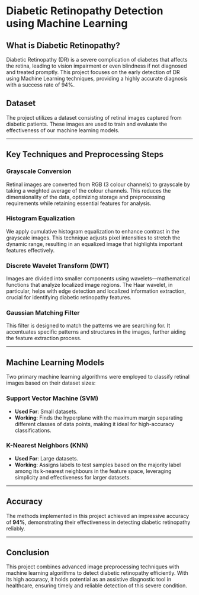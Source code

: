 # Diabetic Retinopathy Detection using Machine Learning

## What is Diabetic Retinopathy?
Diabetic Retinopathy (DR) is a severe complication of diabetes that affects the retina, leading to vision impairment or even blindness if not diagnosed and treated promptly. This project focuses on the early detection of DR using Machine Learning techniques, providing a highly accurate diagnosis with a success rate of 94%.


## Dataset
The project utilizes a dataset consisting of retinal images captured from diabetic patients. These images are used to train and evaluate the effectiveness of our machine learning models.

----



## Key Techniques and Preprocessing Steps

### Grayscale Conversion
Retinal images are converted from RGB (3 colour channels) to grayscale by taking a weighted average of the colour channels. This reduces the dimensionality of the data, optimizing storage and preprocessing requirements while retaining essential features for analysis.

### Histogram Equalization
We apply cumulative histogram equalization to enhance contrast in the grayscale images. This technique adjusts pixel intensities to stretch the dynamic range, resulting in an equalized image that highlights important features effectively.

### Discrete Wavelet Transform (DWT)
Images are divided into smaller components using wavelets—mathematical functions that analyze localized image regions. The Haar wavelet, in particular, helps with edge detection and localized information extraction, crucial for identifying diabetic retinopathy features.

### Gaussian Matching Filter
This filter is designed to match the patterns we are searching for. It accentuates specific patterns and structures in the images, further aiding the feature extraction process.

---

## Machine Learning Models
Two primary machine learning algorithms were employed to classify retinal images based on their dataset sizes:

### Support Vector Machine (SVM)
- **Used For**: Small datasets.
- **Working**: Finds the hyperplane with the maximum margin separating different classes of data points, making it ideal for high-accuracy classifications.

### K-Nearest Neighbors (KNN)
- **Used For**: Large datasets.
- **Working**: Assigns labels to test samples based on the majority label among its k-nearest neighbours in the feature space, leveraging simplicity and effectiveness for larger datasets.

---

## Accuracy
The methods implemented in this project achieved an impressive accuracy of **94%**, demonstrating their effectiveness in detecting diabetic retinopathy reliably.

---

## Conclusion
This project combines advanced image preprocessing techniques with machine learning algorithms to detect diabetic retinopathy efficiently. With its high accuracy, it holds potential as an assistive diagnostic tool in healthcare, ensuring timely and reliable detection of this severe condition.

